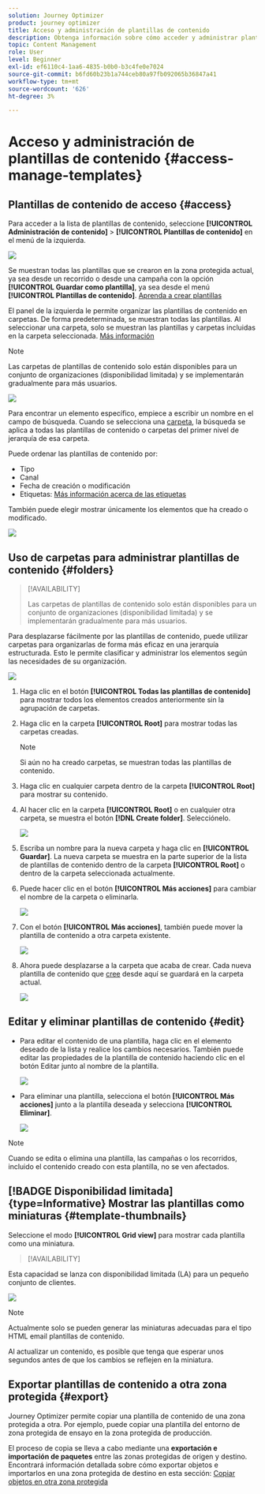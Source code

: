 ```yaml
---
solution: Journey Optimizer
product: journey optimizer
title: Acceso y administración de plantillas de contenido
description: Obtenga información sobre cómo acceder y administrar plantillas de contenido
topic: Content Management
role: User
level: Beginner
exl-id: ef6110c4-1aa6-4835-b0b0-b3c4fe0e7024
source-git-commit: b6fd60b23b1a744ceb80a97fb092065b36847a41
workflow-type: tm+mt
source-wordcount: '626'
ht-degree: 3%

---
```


# Acceso y administración de plantillas de contenido {#access-manage-templates}

## Plantillas de contenido de acceso {#access}

Para acceder a la lista de plantillas de contenido, seleccione **[!UICONTROL Administración de contenido]** > **[!UICONTROL Plantillas de contenido]** en el menú de la izquierda.

![](assets/content-template-list.png)

Se muestran todas las plantillas que se crearon en la zona protegida actual, ya sea desde un recorrido o desde una campaña con la opción **[!UICONTROL Guardar como plantilla]**, ya sea desde el menú **[!UICONTROL Plantillas de contenido]**. [Aprenda a crear plantillas](#create-content-templates)

El panel de la izquierda le permite organizar las plantillas de contenido en carpetas. De forma predeterminada, se muestran todas las plantillas. Al seleccionar una carpeta, solo se muestran las plantillas y carpetas incluidas en la carpeta seleccionada. [Más información](#folders)

>[!NOTE]
>
>Las carpetas de plantillas de contenido solo están disponibles para un conjunto de organizaciones (disponibilidad limitada) y se implementarán gradualmente para más usuarios.

![](assets/content-template-list-folders.png)

Para encontrar un elemento específico, empiece a escribir un nombre en el campo de búsqueda. Cuando se selecciona una [carpeta](#folders), la búsqueda se aplica a todas las plantillas de contenido o carpetas del primer nivel de jerarquía de esa carpeta<!--(not nested items)-->.

Puede ordenar las plantillas de contenido por:
* Tipo
* Canal
* Fecha de creación o modificación
* Etiquetas: [Más información acerca de las etiquetas](../start/search-filter-categorize.md#tags)

También puede elegir mostrar únicamente los elementos que ha creado o modificado.

![](assets/content-template-list-filters.png)

## Uso de carpetas para administrar plantillas de contenido {#folders}

>[!AVAILABILITY]
>
>Las carpetas de plantillas de contenido solo están disponibles para un conjunto de organizaciones (disponibilidad limitada) y se implementarán gradualmente para más usuarios.

Para desplazarse fácilmente por las plantillas de contenido, puede utilizar carpetas para organizarlas de forma más eficaz en una jerarquía estructurada. Esto le permite clasificar y administrar los elementos según las necesidades de su organización.

![](assets/content-template-folders.png)

1. Haga clic en el botón **[!UICONTROL Todas las plantillas de contenido]** para mostrar todos los elementos creados anteriormente sin la agrupación de carpetas.

1. Haga clic en la carpeta **[!UICONTROL Root]** para mostrar todas las carpetas creadas.

   >[!NOTE]
   >
   >Si aún no ha creado carpetas, se muestran todas las plantillas de contenido.

1. Haga clic en cualquier carpeta dentro de la carpeta **[!UICONTROL Root]** para mostrar su contenido.

1. Al hacer clic en la carpeta **[!UICONTROL Root]** o en cualquier otra carpeta, se muestra el botón **[!DNL Create folder]**. Selecciónelo.

   ![](assets/content-template-create-folder.png)

1. Escriba un nombre para la nueva carpeta y haga clic en **[!UICONTROL Guardar]**. La nueva carpeta se muestra en la parte superior de la lista de plantillas de contenido dentro de la carpeta **[!UICONTROL Root]** o dentro de la carpeta seleccionada actualmente.

1. Puede hacer clic en el botón **[!UICONTROL Más acciones]** para cambiar el nombre de la carpeta o eliminarla.

   ![](assets/content-template-folder-more-actions.png)

1. Con el botón **[!UICONTROL Más acciones]**, también puede mover la plantilla de contenido a otra carpeta existente.

   ![](assets/content-template-folder-moved.png)

1. Ahora puede desplazarse a la carpeta que acaba de crear. Cada nueva plantilla de contenido que [cree](create-content-templates.md) desde aquí se guardará en la carpeta actual.

   ![](assets/content-template-folder-create.png)

## Editar y eliminar plantillas de contenido {#edit}

* Para editar el contenido de una plantilla, haga clic en el elemento deseado de la lista y realice los cambios necesarios. También puede editar las propiedades de la plantilla de contenido haciendo clic en el botón Editar junto al nombre de la plantilla.

  ![](assets/content-template-edit.png)

* Para eliminar una plantilla, selecciona el botón **[!UICONTROL Más acciones]** junto a la plantilla deseada y selecciona **[!UICONTROL Eliminar]**.

  ![](assets/content-template-list-delete.png)

>[!NOTE]
>
>Cuando se edita o elimina una plantilla, las campañas o los recorridos, incluido el contenido creado con esta plantilla, no se ven afectados.

## [!BADGE Disponibilidad limitada]{type=Informative} Mostrar las plantillas como miniaturas {#template-thumbnails}

Seleccione el modo **[!UICONTROL Grid view]** para mostrar cada plantilla como una miniatura.

>[!AVAILABILITY]
>
Esta capacidad se lanza con disponibilidad limitada (LA) para un pequeño conjunto de clientes.

![](assets/content-template-grid-view.png)

>[!NOTE]
>
Actualmente solo se pueden generar las miniaturas adecuadas para el tipo HTML email plantillas de contenido.

Al actualizar un contenido, es posible que tenga que esperar unos segundos antes de que los cambios se reflejen en la miniatura.

## Exportar plantillas de contenido a otra zona protegida {#export}

Journey Optimizer permite copiar una plantilla de contenido de una zona protegida a otra. Por ejemplo, puede copiar una plantilla del entorno de zona protegida de ensayo en la zona protegida de producción.

El proceso de copia se lleva a cabo mediante una **exportación e importación de paquetes** entre las zonas protegidas de origen y destino. Encontrará información detallada sobre cómo exportar objetos e importarlos en una zona protegida de destino en esta sección: [Copiar objetos en otra zona protegida](../configuration/copy-objects-to-sandbox.md)
